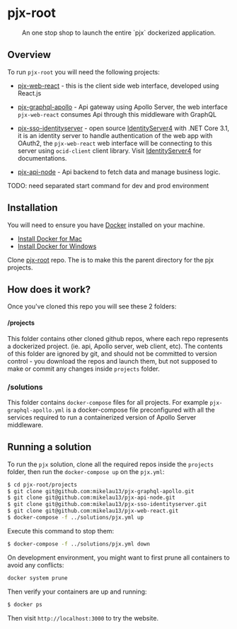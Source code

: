 # pjx-root

<p align="center">An one stop shop to launch the entire `pjx` dockerized application.</p>

## Overview

To run `pjx-root` you will need the following projects:

- [pjx-web-react](https://github.com/mikelau13/pjx-web-react) - this is the client side web interface, developed using React.js

- [pjx-graphql-apollo](https://github.com/mikelau13/pjx-graphql-apollo) - Api gateway using Apollo Server, the web interface `pjx-web-react` consumes Api through this middleware with GraphQL 

- [pjx-sso-identityserver](https://github.com/mikelau13/pjx-sso-identityserver) - open source [IdentityServer4](https://github.com/IdentityServer/IdentityServer4) with .NET Core 3.1, it is an identity server to handle authentication of the web app with OAuth2, the `pjx-web-react` web interface will be connecting to this server using `ocid-client` client library.  Visit [IdentityServer4](https://identityserver4.readthedocs.io/en/latest/) for documentations.

- [pjx-api-node](https://github.com/mikelau13/pjx-api-node) - Api backend to fetch data and manage business logic.

TODO: need separated start command for dev and prod environment


## Installation

You will need to ensure you have [Docker](https://docs.docker.com/) installed on your machine.

- [Install Docker for Mac](https://docs.docker.com/docker-for-mac/install/)
- [Install Docker for Windows](https://docs.docker.com/docker-for-windows/)

Clone [pjx-root](https://github.com/mikelau13/pjx-root) repo. The is to make this the parent directory for the pjx projects.


## How does it work?

Once you've cloned this repo you will see these 2 folders:

#### /projects

This folder contains other cloned github repos, where each repo represents a dockerized project. (ie. api, Apollo server, web client, etc). The contents of this folder are ignored by git, and should not be committed to version control - you download the repos and launch them, but not supposed to make or commit any changes inside `projects` folder.

### /solutions

This folder contains `docker-compose` files for all projects. For example `pjx-graphql-apollo.yml` is a docker-compose file preconfigured with all the services required to run a containerized version of Apollo Server middleware.

## Running a solution

To run the `pjx` solution, clone all the required repos inside the `projects` folder, then run the `docker-compose up` on the `pjx.yml`:

```bash
$ cd pjx-root/projects
$ git clone git@github.com:mikelau13/pjx-graphql-apollo.git
$ git clone git@github.com:mikelau13/pjx-api-node.git
$ git clone git@github.com:mikelau13/pjx-sso-identityserver.git
$ git clone git@github.com:mikelau13/pjx-web-react.git
$ docker-compose -f ../solutions/pjx.yml up
```

Execute this command to stop them:

```bash
$ docker-compose -f ../solutions/pjx.yml down
```

On development environment, you might want to first prune all containers to avoid any conflicts:

```bash
docker system prune
```

Then verify your containers are up and running:

```bash
$ docker ps
```

Then visit `http://localhost:3000` to try the website.
